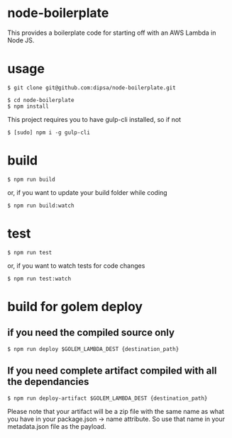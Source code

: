 # node-boilerplate

This provides a boilerplate code for starting off with an AWS Lambda in Node JS.

# usage

```shell
$ git clone git@github.com:dipsa/node-boilerplate.git
```

```shell
$ cd node-boilerplate
$ npm install
```

This project requires you to have gulp-cli installed, so if not

```shell
$ [sudo] npm i -g gulp-cli
```

# build

```shell
$ npm run build
```

or, if you want to update your build folder while coding

```shell
$ npm run build:watch
```

# test

```shell
$ npm run test
```

or, if you want to watch tests for code changes

```shell
$ npm run test:watch
```

# build for golem deploy

## if you need the compiled source only

```shell
$ npm run deploy $GOLEM_LAMBDA_DEST {destination_path}
```

## If you need complete artifact compiled with all the dependancies

```shell
$ npm run deploy-artifact $GOLEM_LAMBDA_DEST {destination_path}
```

Please note that your artifact will be a zip file with the same name as what you have in your package.json -> name attribute. So use that name in your metadata.json file as the payload.
